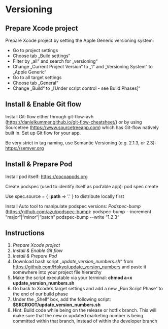 # Versioning


## Prepare Xcode project

Prepare Xcode project by setting the Apple Generic versioning system:
- Go to project settings
- Choose tab „Build settings“
- Filter by „all“ and search for „versioning“
- Change „Current Project Version“ to „1“ and „Versioning System“ to „Apple Generic“
- Go to all target settings
- Choose tab „General“
- Change „Build“ to „[Under script control - see Build Phases]“

## 
## Install & Enable Git flow

Install Git-flow either through git-flow-avh (https://danielkummer.github.io/git-flow-cheatsheet/) or by using Sourcetree (https://www.sourcetreeapp.com) which has Git-flow natively built in.
Set up Git flow for your app.

Be very strict in tag naming, use Semantic Versioning (e.g. 2.1.3, or 2.3): https://semver.org

## 
## Install & Prepare Pod

Install pod itself: https://cocoapods.org

Create podspec (used to identify itself as pod’able app): 
pod spec create 

Use 
spec.source = { **:path** => '.' }
to distribute locally first

Install Auto tool to manipulate podspec versions:
*Podspec-bump* (https://github.com/azu/podspec-bump):
podspec-bump --increment “major“|“minor“|“patch“
podspec-bump --write “1.2.3“


## Instructions

1. *Prepare Xcode project* 
2. *Install & Enable Git flow* 
3. *Install & Prepare Pod* 
4. Download bash script „*update_version_numbers.sh*“ from https://github.com/Hokyo/update_version_numbers and paste it somewhere into your project file hierarchy
5. Make the script executable via your terminal: **chmod a+x update_version_numbers.sh** 
6. Go back to Xcode’s target settings and add a new „Run Script Phase“ to the end of our build phase
7. Under the „Shell“ box, add the following script: **$SRCROOT/update_version_numbers.sh**
8. Hint: Build code while being on the release or hotfix branch. This will make sure that the new or updated marketing number is being committed within that branch, instead of within the developer branch

